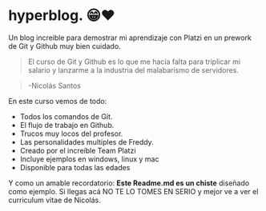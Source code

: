# hyperblog. 😁❤️
Un blog increible para demostrar mi aprendizaje con Platzi en un prework de Git y Github muy bien cuidado.
> El curso de Git y Github es lo que me hacía falta para triplicar mi salario y lanzarme a la industria del malabarismo de servidores.

> -Nicolás Santos

En este curso vemos de todo:
* Todos los comandos de Git.
* El flujo de trabajo en Github.
* Trucos muy locos del profesor.
* Las personalidades multiples de Freddy.
* Creado por el increíble Team Platzi
* Incluye ejemplos en windows, linux y mac
* Disponible para todas las edades

Y como un amable recordatorio: **Este Readme.md es un chiste** diseñado como ejemplo. Si llegas acá NO TE LO TOMES EN SERIO y mejor ve a ver el curriculum vitae de Nicolás.
